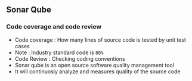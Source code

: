 ## Sonar Qube
### Code coverage and code review
- Code coverage : How many lines of source code is tested by unit test cases
- Note : Industry standard code is `80%`
- Code Review : Checking coding conventions
- Sonar qube is an open source software quality management tool
- It will continuosly analyze and measures quality of the source code
